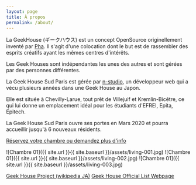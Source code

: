 ```yaml
---
layout: page
title: À propos
permalink: /about/
---
```


La GeekHouse (ギークハウス) est un concept OpenSource originellement inventé par [Pha](https://github.com/pha). Il s'agit d'une colocation dont le but est de rassembler des esprits créatifs ayant les mêmes centres d'intérêts.

Les Geek Houses sont indépendantes les unes des autres et sont gérées par des personnes différentes.

La Geek House Sud Paris est gérée par [n-studio](https://github.com/n-studio), un développeur web qui a vécu plusieurs années dans une Geek House au Japon.

Elle est située à Chevilly-Larue, tout prêt de Villejuif et Kremlin-Bicêtre, ce qui lui donne un emplacement idéal pour les étudiants d'EFREI, Epita, Epitech.

La Geek House Sud Paris ouvre ses portes en Mars 2020 et pourra accueillir jusqu'à 6 nouveaux résidents.

[Réservez votre chambre ou demandez plus d'info](/home/contact)

![Chambre 01]({{ site.url }}{{ site.baseurl }}/assets/living-001.jpg)
![Chambre 01]({{ site.url }}{{ site.baseurl }}/assets/living-002.jpg)
![Chambre 01]({{ site.url }}{{ site.baseurl }}/assets/living-003.jpg)

[Geek House Project (wikipedia JA)](https://ja.wikipedia.org/wiki/ギークハウスプロジェクト)
[Geek House Official List Webpage](https://geekhouse.github.io/rooms/)
